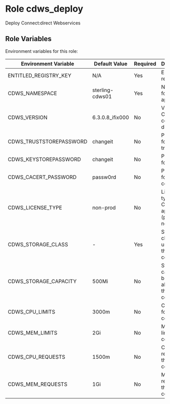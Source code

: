 Role cdws_deploy
=========

Deploy Connect:direct Webservices


Role Variables
--------------

Environment variables for this role:

| Environment Variable        | Default Value   | Required | Description                                      |
|-----------------------------|-----------------|----------|--------------------------------------------------|
| ENTITLED_REGISTRY_KEY       | N/A             | Yes      | Entitlement registry key                         |
| CDWS_NAMESPACE              | sterling-cdws01 | Yes      | Namespace for C:D application                    |
| CDWS_VERSION                | 6.3.0.8_ifix000 | No       | Version of C:D container to deploy               |
| CDWS_TRUSTSTOREPASSWORD     | changeit        | No       | Password for truststore                          |
| CDWS_KEYSTOREPASSWORD       | changeit        | No       | Password for keystore                            |
| CDWS_CACERT_PASSWORD        | passw0rd        | No       | Password for CA certificate                      |
| CDWS_LICENSE_TYPE           | non-prod        | No       | License type for C:D application (prod or non-prod) |
| CDWS_STORAGE_CLASS          | -               | Yes      | Storage class to be used for the container            |
| CDWS_STORAGE_CAPACITY       | 500Mi           | No       | Storage capacity to be allocated to the container     |
| CDWS_CPU_LIMITS             | 3000m           | No       | CPU limit for the container                           |
| CDWS_MEM_LIMITS             | 2Gi             | No       | Memory limit for the container                        |
| CDWS_CPU_REQUESTS           | 1500m           | No       | CPU request for the container                         |
| CDWS_MEM_REQUESTS           | 1Gi             | No       | Memory request for the container                      |
